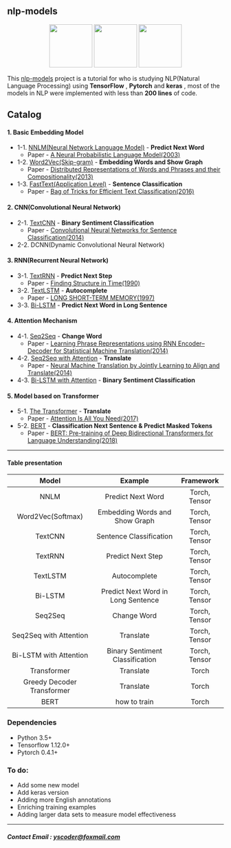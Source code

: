 ## nlp-models 
<p align="center">
<img width="100" src="https://timgsa.baidu.com/timg?image&quality=80&size=b9999_10000&sec=1559145755227&di=eac73643be2de89cc8d0b8d03e79c4f2&imgtype=0&src=http%3A%2F%2Fimg.91jm.com%2F2016%2F08%2F1565A358901.jpg" />
<img width="100" src="https://upload.wikimedia.org/wikipedia/commons/thumb/1/11/TensorFlowLogo.svg/225px-TensorFlowLogo.svg.png" />  <img width="100" src="https://avatars1.githubusercontent.com/u/26200681?s=400&u=678028f046e903873ea38f04d23a397dc0d475d8&v=4" /></p>


This [nlp-models](https://github.com/yscoder-github/nlp-models) project is a tutorial for who is studying NLP(Natural Language Processing) using **TensorFlow** , **Pytorch** and **keras** , most of the models in NLP were implemented with less than **200 lines** of code. 



## Catalog

#### 1. Basic Embedding Model

- 1-1. [NNLM(Neural Network Language Model)](https://github.com/yscoder-github/nlp_models/blob/master/1-1.NNLM) - **Predict Next Word**
  - Paper -  [A Neural Probabilistic Language Model(2003)](http://www.jmlr.org/papers/volume3/bengio03a/bengio03a.pdf)
- 1-2. [Word2Vec(Skip-gram)](https://github.com/yscoder-github/nlp_models/blob/master/1-2.Word2Vec) - **Embedding Words and Show Graph**
  - Paper - [Distributed Representations of Words and Phrases
    and their Compositionality(2013)](https://papers.nips.cc/paper/5021-distributed-representations-of-words-and-phrases-and-their-compositionality.pdf)
- 1-3. [FastText(Application Level)](https://github.com/yscoder-github/nlp_models/blob/master/1-3.FastText) - **Sentence Classification**
  - Paper - [Bag of Tricks for Efficient Text Classification(2016)](https://arxiv.org/pdf/1607.01759.pdf)


#### 2. CNN(Convolutional Neural Network)

- 2-1. [TextCNN](https://github.com/yscoder-github/nlp_models/blob/master/2-1.TextCNN) - **Binary Sentiment Classification**
  - Paper - [Convolutional Neural Networks for Sentence Classification(2014)](http://www.aclweb.org/anthology/D14-1181)
- 2-2. DCNN(Dynamic Convolutional Neural Network)



#### 3. RNN(Recurrent Neural Network)

- 3-1. [TextRNN](https://github.com/yscoder-github/nlp_models/blob/master/3-1.TextRNN) - **Predict Next Step**
  - Paper - [Finding Structure in Time(1990)](http://psych.colorado.edu/~kimlab/Elman1990.pdf)
- 3-2. [TextLSTM](https://github.com/yscoder-github/nlp_models/blob/master/3-2.TextLSTM) - **Autocomplete**
  - Paper - [LONG SHORT-TERM MEMORY(1997)](https://www.bioinf.jku.at/publications/older/2604.pdf)
- 3-3. [Bi-LSTM](https://github.com/yscoder-github/nlp_models/blob/master/3-3.Bi-LSTM) - **Predict Next Word in Long Sentence**




#### 4. Attention Mechanism

- 4-1. [Seq2Seq](https://github.com/yscoder-github/nlp_models/blob/master/4-1.Seq2Seq) - **Change Word**
  - Paper - [Learning Phrase Representations using RNN Encoder–Decoder
    for Statistical Machine Translation(2014)](https://arxiv.org/pdf/1406.1078.pdf)
- 4-2. [Seq2Seq with Attention](https://github.com/yscoder-github/nlp_models/blob/master/4-2.Seq2Seq(Attention)) - **Translate**
  - Paper - [Neural Machine Translation by Jointly Learning to Align and Translate(2014)](https://arxiv.org/abs/1409.0473)
- 4-3. [Bi-LSTM with Attention](https://github.com/yscoder-github/nlp_models/blob/master/4-3.Bi-LSTM(Attention)) - **Binary Sentiment Classification**


#### 5. Model based on Transformer

- 5-1.  [The Transformer](https://github.com/yscoder-github/nlp_models/blob/master/5-1.Transformer) - **Translate**
  - Paper - [Attention Is All You Need(2017)](https://arxiv.org/abs/1810.04805)
- 5-2. [BERT](https://github.com/yscoder-github/nlp_models/blob/master/5-2.BERT) - **Classification Next Sentence & Predict Masked Tokens**
  - Paper - [BERT: Pre-training of Deep Bidirectional Transformers for Language Understanding(2018)](https://arxiv.org/abs/1810.04805)


---- 
#### Table presentation

|           Model            |              Example               |   Framework   | 
| :------------------------: | :--------------------------------: | :-----------: |
|            NNLM            |         Predict Next Word          | Torch, Tensor |  
|     Word2Vec(Softmax)      |   Embedding Words and Show Graph   | Torch, Tensor |     
|          TextCNN           |      Sentence Classification       | Torch, Tensor |     
|          TextRNN           |         Predict Next Step          | Torch, Tensor |    
|          TextLSTM          |            Autocomplete            | Torch, Tensor |   
|          Bi-LSTM           | Predict Next Word in Long Sentence | Torch, Tensor |        
|          Seq2Seq           |            Change Word             | Torch, Tensor |   
|   Seq2Seq with Attention   |             Translate              | Torch, Tensor |     
|   Bi-LSTM with Attention   |  Binary Sentiment Classification   | Torch, Tensor |    
|        Transformer         |             Translate              |     Torch     |       
| Greedy Decoder Transformer |             Translate              |     Torch     |     
|            BERT            |            how to train            |     Torch     | 




### Dependencies

- Python 3.5+
- Tensorflow 1.12.0+
- Pytorch 0.4.1+



### To do: 
- Add some new  model 
- Add keras version 
- Adding more English annotations
- Enriching training examples
- Adding larger data sets to measure model effectiveness



---- 
#####   Contact Email : yscoder@foxmail.com 

